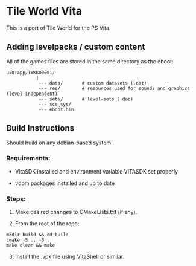 # Tile World Vita

This is a port of Tile World for the PS Vita.

## Adding levelpacks / custom content

All of the games files are stored in the same directory as the eboot:

```
ux0:app/TWKK00001/
           |
            --- data/       # custom datasets (.dat)
            --- res/        # resources used for sounds and graphics (level independent)
            --- sets/       # level-sets (.dac)
            --- sce_sys/
            --- eboot.bin

```

## Build Instructions

Should build on any debian-based system.

### Requirements:

- VitaSDK installed and environment variable VITASDK set properly

- vdpm packages installed and up to date  

### Steps:

1. Make desired changes to CMakeLists.txt (if any).

2. From the root of the repo:

```
mkdir build && cd build
cmake -S .. -B .
make clean && make
```

3. Install the .vpk file using VitaShell or similar.
